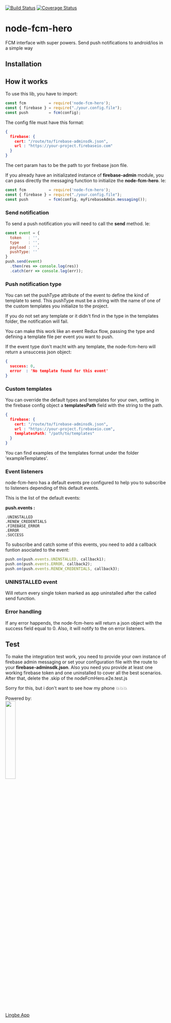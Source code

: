 [![Build Status](https://travis-ci.org/cluny85/node-fcm-hero.svg?branch=master)](https://travis-ci.org/cluny85/node-fcm-hero)
[![Coverage Status](https://coveralls.io/repos/github/cluny85/node-fcm-hero/badge.svg?branch=master)](https://coveralls.io/github/cluny85/node-fcm-hero?branch=master)

# node-fcm-hero
FCM interface with super powers. Send push notifications to android/ios in a simple way

## Installation

## How it works

To use this lib, you have to import:

```javascript
const fcm          = require('node-fcm-hero');
const { firebase } = require("./your.config.file");
const push         = fcm(config);
```

The config file must have this format:

```json
{
  firebase: {
    cert: "/route/to/firebase-adminsdk.json",
    url : "https://your-project.firebaseio.com"
  }
}
```

The cert param has to be the path to yor firebase json file.

If you already have an initializated instance of **firebase-admin** module, you can pass directly the messaging function to initialize the **node-fcm-hero**. Ie:

```javascript
const fcm          = require('node-fcm-hero');
const { firebase } = require("./your.config.file");
const push         = fcm(config, myFirebaseAdmin.messaging());
```

### Send notification

To send a push notification you will need to call the **send** method. Ie:

```javascript
const event = {
  token   : '',
  type    : '',
  payload : '',
  pushType: ''
}
push.send(event)
  .then(res => console.log(res))
  .catch(err => console.log(err));
```

### Push notification type

You can set the pushType attribute of the event to define the kind of template to send. This pushType must be a string with the name of one of the custom templates you initialize to the project.

If you do not set any template or it didn't find in the type in the templates folder, the notification will fail.

You can make this work like an event Redux flow, passing the type and defining a template file per event you want to push.

If the event type don't macht with any template, the node-fcm-hero will return a unsuccess json object:

```json
{
  success: 0,
  error  : 'No template found for this event'
}
```

### Custom templates

You can override the default types and templates for your own, setting in the firebase config object a **templatesPath** field with the string to the path.

```json
{
  firebase: {
    cert: "/route/to/firebase-adminsdk.json",
    url : "https://your-project.firebaseio.com",
    templatesPath: "/path/to/templates"
  }
}
```

You can find examples of the templates format under the folder 'exampleTemplates'.

### Event listeners

node-fcm-hero has a default events pre configured to help you to subscribe to listeners depending of this default events.

This is the list of the default events:

**push.events :**
```
.UNINSTALLED      
.RENEW_CREDENTIALS
.FIREBASE_ERROR   
.ERROR            
.SUCCESS          
```

To subscribe and catch some of this events, you need to add a callback funtion asociated to the event:

```javascript
push.on(push.events.UNINSTALLED, callback1);
push.on(push.events.ERROR, callback2);
push.on(push.events.RENEW_CREDENTIALS, callback3);
```

### UNINSTALLED event

Will return every single token marked as app uninstalled after the called send function.

### Error handling

If any error happends, the node-fcm-hero will return a json object with the success field equal to 0. Also, it will notify to the on error listeners.

## Test

To make the integration test work, you need to provide your own instance of firebase admin messaging or set your configuration file with the route to your **firebase-adminsdk.json**. Also you need you provide at least one working firebase token and one uninstalled to cover all the best scenarios.
After that, delete the .skip of the nodeFcmHero.e2e.test.js

Sorry for this, but i don't want to see how my phone 💥💥💥 

Powered by:
<br><img src="http://www.lingbe.com/wp-content/uploads/2015/10/logo-fondo-trans-verde.png" width="25%" /><br>
[Lingbe App](http://www.lingbe.com/)
